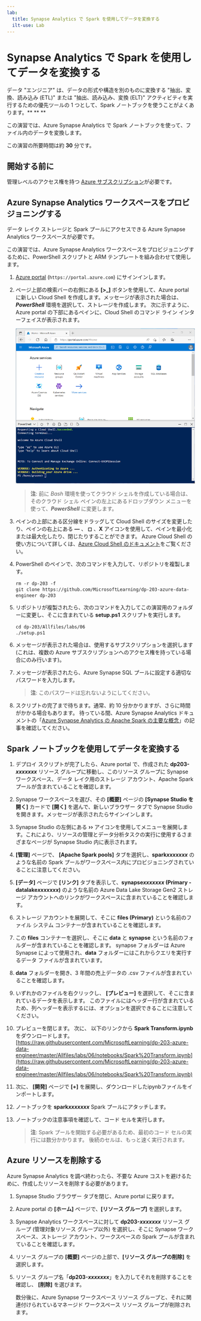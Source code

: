 ```yaml
---
lab:
  title: Synapse Analytics で Spark を使用してデータを変換する
  ilt-use: Lab
---
```


# Synapse Analytics で Spark を使用してデータを変換する

データ "エンジニア" は、データの形式や構造を別のものに変換する "抽出、変換、読み込み (ETL)" または "抽出、読み込み、変換 (ELT)" アクティビティを実行するための優先ツールの 1 つとして、Spark ノートブックを使うことがよくあります。** ** **

この演習では、Azure Synapse Analytics で Spark ノートブックを使って、ファイル内のデータを変換します。

この演習の所要時間は約 **30** 分です。

## 開始する前に

管理レベルのアクセス権を持つ [Azure サブスクリプション](https://azure.microsoft.com/free)が必要です。

## Azure Synapse Analytics ワークスペースをプロビジョニングする

データ レイク ストレージと Spark プールにアクセスできる Azure Synapse Analytics ワークスペースが必要です。

この演習では、Azure Synapse Analytics ワークスペースをプロビジョニングするために、PowerShell スクリプトと ARM テンプレートを組み合わせて使用します。

1. [Azure portal](https://portal.azure.com) (`https://portal.azure.com`) にサインインします。
2. ページ上部の検索バーの右側にある **[\>_]** ボタンを使用して、Azure portal に新しい Cloud Shell を作成します。メッセージが表示された場合は、***PowerShell*** 環境を選択して、ストレージを作成します。 次に示すように、Azure portal の下部にあるペインに、Cloud Shell のコマンド ライン インターフェイスが表示されます。

    ![Azure portal と Cloud Shell のペイン](./images/cloud-shell.png)

    > **注**: 前に *Bash* 環境を使ってクラウド シェルを作成している場合は、そのクラウド シェル ペインの左上にあるドロップダウン メニューを使って、***PowerShell*** に変更します。

3. ペインの上部にある区分線をドラッグして Cloud Shell のサイズを変更したり、ペインの右上にある **&#8212;** 、 **&#9723;** 、**X** アイコンを使用して、ペインを最小化または最大化したり、閉じたりすることができます。 Azure Cloud Shell の使い方について詳しくは、[Azure Cloud Shell のドキュメント](https://docs.microsoft.com/azure/cloud-shell/overview)をご覧ください。

4. PowerShell のペインで、次のコマンドを入力して、リポジトリを複製します。

    ```
    rm -r dp-203 -f
    git clone https://github.com/MicrosoftLearning/dp-203-azure-data-engineer dp-203
    ```

5. リポジトリが複製されたら、次のコマンドを入力してこの演習用のフォルダーに変更し、そこに含まれている **setup.ps1** スクリプトを実行します。

    ```
    cd dp-203/Allfiles/labs/06
    ./setup.ps1
    ```

6. メッセージが表示された場合は、使用するサブスクリプションを選択します (これは、複数の Azure サブスクリプションへのアクセス権を持っている場合にのみ行います)。
7. メッセージが表示されたら、Azure Synapse SQL プールに設定する適切なパスワードを入力します。

    > **注**: このパスワードは忘れないようにしてください。

8. スクリプトの完了まで待ちます。通常、約 10 分かかりますが、さらに時間がかかる場合もあります。 待っている間、Azure Synapse Analytics ドキュメントの「[Azure Synapse Analytics の Apache Spark の主要な概念](https://learn.microsoft.com/azure/synapse-analytics/spark/apache-spark-concepts)」の記事を確認してください。

## Spark ノートブックを使用してデータを変換する

1. デプロイ スクリプトが完了したら、Azure portal で、作成された **dp203-*xxxxxxx*** リソース グループに移動し、このリソース グループに Synapse ワークスペース、データ レイク用のストレージ アカウント、Apache Spark プールが含まれていることを確認します。
2. Synapse ワークスペースを選び、その **[概要]** ページの **[Synapse Studio を開く]** カードで **[開く]** を選んで、新しいブラウザー タブで Synapse Studio を開きます。メッセージが表示されたらサインインします。
3. Synapse Studio の左側にある **&rsaquo;&rsaquo;** アイコンを使用してメニューを展開します。これにより、リソースの管理とデータ分析タスクの実行に使用するさまざまなページが Synapse Studio 内に表示されます。
4. **[管理]** ページで、 **[Apache Spark pools]** タブを選択し、**spark*xxxxxxx*** のような名前の Spark プールがワークスペース内にプロビジョニングされていることに注意してください。
5. **[データ]** ページで **[リンク]** タブを表示して、**synapse*xxxxxxx* (Primary - datalake*xxxxxxx*)** のような名前の Azure Data Lake Storage Gen2 ストレージ アカウントへのリンクがワークスペースに含まれていることを確認します。
6. ストレージ アカウントを展開して、そこに **files (Primary)** という名前のファイル システム コンテナーが含まれていることを確認します。
7. この **files** コンテナーを選択し、そこに **data** と **synapse** という名前のフォルダーが含まれていることを確認します。 synapse フォルダーは Azure Synapse によって使用され、**data** フォルダーにはこれからクエリを実行するデータ ファイルが含まれています。
8. **data** フォルダーを開き、3 年間の売上データの .csv ファイルが含まれていることを確認します。
9. いずれかのファイルを右クリックし、 **[プレビュー]** を選択して、そこに含まれているデータを表示します。 このファイルにはヘッダー行が含まれているため、列ヘッダーを表示するには、オプションを選択できることに注意してください。

10. プレビューを閉じます。 次に、 以下のリンクから **Spark Transform.ipynb** をダウンロードします。[https://raw.githubusercontent.com/MicrosoftLearning/dp-203-azure-data-engineer/master/Allfiles/labs/06/notebooks/Spark%20Transform.ipynb](https://raw.githubusercontent.com/MicrosoftLearning/dp-203-azure-data-engineer/master/Allfiles/labs/06/notebooks/Spark%20Transform.ipynb)

11. 次に、 **[開発]** ページで **[+]** を展開し、ダウンロードしたipynbファイルをインポートします。
12. ノートブックを **spark*xxxxxxx*** Spark プールにアタッチします。
13. ノートブックの注意事項を確認して、コード セルを実行します。

    > **注**: Spark プールを開始する必要があるため、最初のコード セルの実行には数分かかります。 後続のセルは、もっと速く実行されます。

## Azure リソースを削除する

Azure Synapse Analytics を調べ終わったら、不要な Azure コストを避けるために、作成したリソースを削除する必要があります。

1. Synapse Studio ブラウザー タブを閉じ、Azure portal に戻ります。
2. Azure portal の **[ホーム]** ページで、**[リソース グループ]** を選択します。
3. Synapse Analytics ワークスペースに対して **dp203-*xxxxxxx*** リソース グループ (管理対象リソース グループ以外) を選択し、そこに Synapse ワークスペース、ストレージ アカウント、ワークスペースの Spark プールが含まれていることを確認します。
4. リソース グループの **[概要]** ページの上部で、**[リソース グループの削除]** を選択します。
5. リソース グループ名「**dp203-*xxxxxxx***」を入力してそれを削除することを確認し、 **[削除]** を選びます。

    数分後に、Azure Synapse ワークスペース リソース グループと、それに関連付けられているマネージド ワークスペース リソース グループが削除されます。
